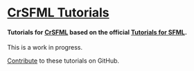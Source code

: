 # [CrSFML Tutorials](http://blaxpirit.github.io/crsfml/tutorials/)

#### Tutorials for [CrSFML](http://github.com/BlaXpirit/crsfml) based on the official [Tutorials for SFML](http://www.sfml-dev.org/tutorials/).

This is a work in progress.

[Contribute](https://github.com/BlaXpirit/crsfml/tree/tutorials) to these tutorials on GitHub.
